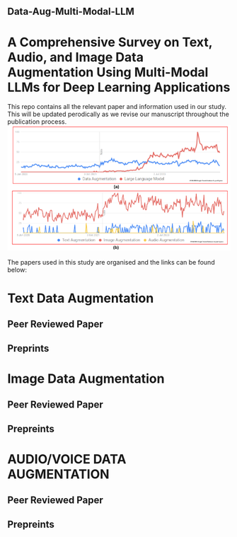 ## Data-Aug-Multi-Modal-LLM  
# A Comprehensive Survey on Text, Audio, and Image Data Augmentation Using Multi-Modal LLMs for Deep Learning Applications

This repo contains all the relevant paper and information used in our study. This will be updated perodically as we revise our manuscript throughout the publication process.
![Google Search Trend](pics/google_trend.png)


The papers used in this study are organised and the links can be found below:

# Text Data Augmentation

## Peer Reviewed Paper

## Preprints

# Image Data Augmentation

## Peer Reviewed Paper

## Prepreints


# AUDIO/VOICE DATA AUGMENTATION

## Peer Reviewed Paper

## Prepreints
